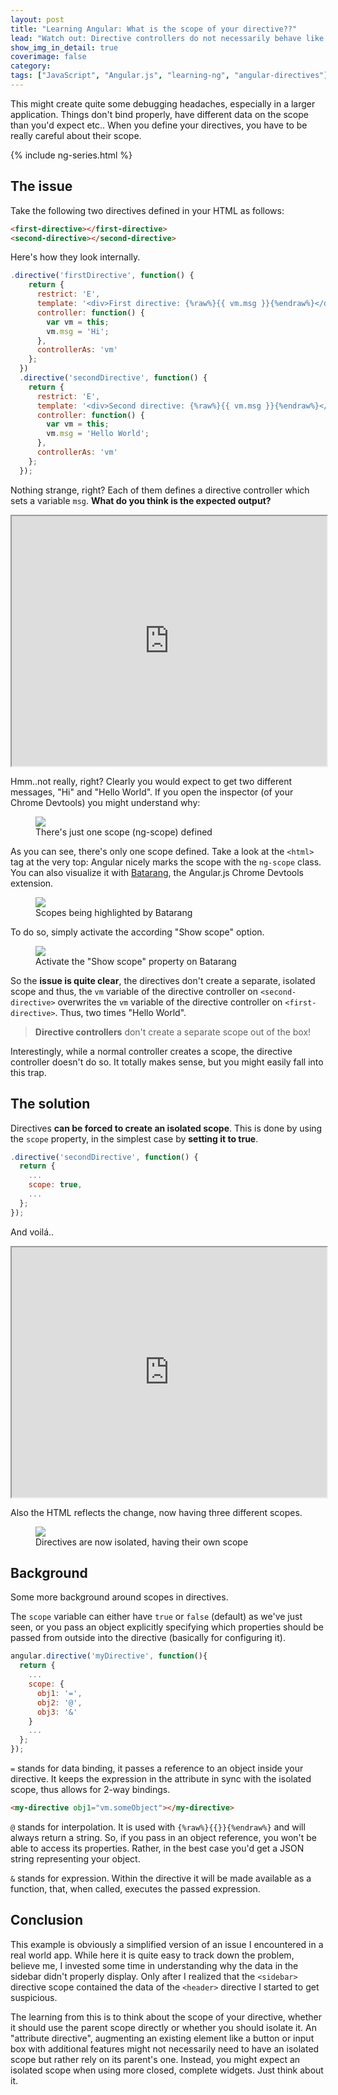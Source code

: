 ```yaml
---
layout: post
title: "Learning Angular: What is the scope of your directive??"
lead: "Watch out: Directive controllers do not necessarily behave like normal controllers"
show_img_in_detail: true
coverimage: false
category:
tags: ["JavaScript", "Angular.js", "learning-ng", "angular-directives"]
---
```


This might create quite some debugging headaches, especially in a larger application. Things don't bind properly, have different data on the scope than you'd expect etc.. When you define your directives, you have to be really careful about their scope.

{% include ng-series.html %}

## The issue

Take the following two directives defined in your HTML as follows:

```html
<first-directive></first-directive>
<second-directive></second-directive>
```

Here's how they look internally.

```javascript
.directive('firstDirective', function() {
    return {
      restrict: 'E',
      template: '<div>First directive: {%raw%}{{ vm.msg }}{%endraw%}</div>',
      controller: function() {
        var vm = this;
        vm.msg = 'Hi';
      },
      controllerAs: 'vm'
    };
  })
  .directive('secondDirective', function() {
    return {
      restrict: 'E',
      template: '<div>Second directive: {%raw%}{{ vm.msg }}{%endraw%}</div>',
      controller: function() {
        var vm = this;
        vm.msg = 'Hello World';
      },
      controllerAs: 'vm'
    };
  });
```

Nothing strange, right? Each of them defines a directive controller which sets a variable `msg`. **What do you think is the expected output?**

<iframe src="http://embed.plnkr.co/ODtRkv/preview" width="100%" height="400px"> </iframe>

Hmm..not really, right? Clearly you would expect to get two different messages, "Hi" and "Hello World". If you open the inspector (of your Chrome Devtools) you might understand why:

<figure>
  <img src="/blog/assets/imgs/learning_angular/directives-nonisolated-scopes.png" />
  <figcaption>There's just one scope (ng-scope) defined</figcaption>
</figure>

As you can see, there's only one scope defined. Take a look at the `<html>` tag at the very top: Angular nicely marks the scope with the `ng-scope` class. You can also visualize it with [Batarang](https://chrome.google.com/webstore/detail/angularjs-batarang/ighdmehidhipcmcojjgiloacoafjmpfk?hl=en), the Angular.js Chrome Devtools extension.
 
<figure>
  <img src="/blog/assets/imgs/learning_angular/batarang-scopes-directives.png" />
  <figcaption>Scopes being highlighted by Batarang</figcaption>
</figure>

To do so, simply activate the according "Show scope" option.

<figure>
  <img src="/blog/assets/imgs/learning_angular/batarang-showscopes.png" />
  <figcaption>Activate the "Show scope" property on Batarang</figcaption>
</figure>

So the **issue is quite clear**, the directives don't create a separate, isolated scope and thus, the `vm` variable of the directive controller on `<second-directive>` overwrites the `vm` variable of the directive controller on `<first-directive>`. Thus, two times "Hello World".

> **Directive controllers** don't create a separate scope out of the box!

Interestingly, while a normal controller creates a scope, the directive controller doesn't do so. It totally makes sense, but you might easily fall into this trap.

## The solution

Directives **can be forced to create an isolated scope**. This is done by using the `scope` property, in the simplest case by **setting it to true**.

```javascript
.directive('secondDirective', function() {
  return {
    ...
    scope: true,
    ...
  };
});
```

And voilá..

<iframe src="http://embed.plnkr.co/jo3zeF/preview" width="100%" height="400px"> </iframe>

Also the HTML reflects the change, now having three different scopes.

<figure>
  <img src="/blog/assets/imgs/learning_angular/directives-isolated-scopes.png" />
  <figcaption>Directives are now isolated, having their own scope</figcaption>
</figure>

## Background

Some more background around scopes in directives.

The `scope` variable can either have `true` or `false` (default) as we've just seen, or you pass an object explicitly specifying which properties should be passed from outside into the directive (basically for configuring it).

```javascript
angular.directive('myDirective', function(){
  return {
    ...
    scope: {
      obj1: '=',
      obj2: '@',
      obj3: '&'
    }
    ...
  };
});
```

`=` stands for data binding, it passes a reference to an object inside your directive. It keeps the expression in the attribute in sync with the isolated scope, thus allows for 2-way bindings.

```html
<my-directive obj1="vm.someObject"></my-directive>
```

`@` stands for interpolation. It is used with `{%raw%}{{}}{%endraw%}` and will always return a string. So, if you pass in an object reference, you won't be able to access its properties. Rather, in the best case you'd get a JSON string representing your object.

`&` stands for expression. Within the directive it will be made available as a function, that, when called, executes the passed expression.

## Conclusion

This example is obviously a simplified version of an issue I encountered in a real world app. While here it is quite easy to track down the problem, believe me, I invested some time in understanding why the data in the sidebar didn't properly display. Only after I realized that the `<sidebar>` directive scope contained the data of the `<header>` directive I started to get suspicious.

The learning from this is to think about the scope of your directive, whether it should use the parent scope directly or whether you should isolate it. An "attribute directive", augmenting an existing element like a button or input box with additional features might not necessarily need to have an isolated scope but rather rely on its parent's one. Instead, you might expect an isolated scope when using more closed, complete widgets. Just think about it.

